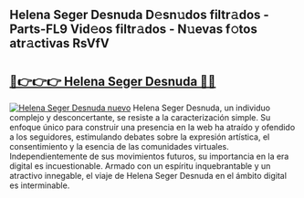 ## Helena Seger Desnuda D𝚎sn𝚞dos filtr𝚊dos - Parts-FL9 Vid𝚎os filtr𝚊dos - N𝚞evas f𝚘tos atr𝚊ctivas RsVfV

# <h2><a href="http://mb7p4m.tromn.icu/?c=Helena+Seger+Desnuda">🔗👉👉👉 Helena Seger Desnuda 🔗🔗</a></h2>

[![Helena Seger Desnuda nuevo](https://i.imgur.com/pEAQMta.gif)](http://mb7p4m.tromn.icu/?c=Helena+Seger+Desnuda)
Helena Seger Desnuda, un individuo complejo y desconcertante, se resiste a la caracterización simple. Su enfoque único para construir una presencia en la web ha atraído y ofendido a los seguidores, estimulando debates sobre la expresión artística, el consentimiento y la esencia de las comunidades virtuales. Independientemente de sus movimientos futuros, su importancia en la era digital es incuestionable. Armado con un espíritu inquebrantable y un atractivo innegable, el viaje de Helena Seger Desnuda en el ámbito digital es interminable.
